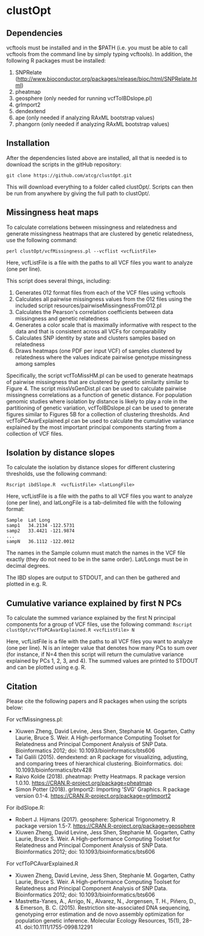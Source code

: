 # clustOpt

## Dependencies ##

vcftools must be installed and in the $PATH (i.e. you must be able to call vcftools from the command line by simply typing vcftools). In addition,
the following R packages must be installed:

  1) SNPRelate (http://www.bioconductor.org/packages/release/bioc/html/SNPRelate.html)
  2) pheatmap
  3) geosphere (only needed for running vcfToIBDslope.pl)
  4) grImport2
  5) dendextend
  6) ape (only needed if analyzing RAxML bootstrap values)
  7) phangorn (only needed if analyzing RAxML bootstrap values)

## Installation ##
After the dependencies listed above are installed, all that is needed is to download the scripts in the gitHub repository:

`git clone https://github.com/atcg/clustOpt.git`

This will download everything to a folder called clustOpt/. Scripts can then be run from anywhere by giving the full path to clustOpt/.


## Missingness heat maps ##
To calculate correlations between missingness and relatedness and generate missingness heatmaps that are clustered by genetic relatedness, use the following command:

`perl clustOpt/vcfMissingness.pl --vcflist <vcfListFile>`

Here, vcfListFile is a file with the paths to all VCF files you want to analyze (one per line).

This script does several things, including:

  1) Generates 012 format files from each of the VCF files using vcftools
  2) Calculates all pairwise missingness values from the 012 files using the included script resources/pairwiseMissingnessFrom012.pl
  3) Calculates the Pearson's correlation coefficients between data missingness and genetic relatedness
  4) Generates a color scale that is maximally informative with respect to the data and that is consistent across all VCFs for comparability
  5) Calculates SNP identity by state and clusters samples based on relatedness
  6) Draws heatmaps (one PDF per input VCF) of samples clustered by relatedness where the values indicate pairwise genotype missingness among samples

Specifically, the script vcfToMissHM.pl can be used to generate heatmaps of pairwise missingness that are clustered by genetic similarity similar to Figure 4. The script missVsGenDist.pl can be used to calculate pairwise missingness correlations as a function of genetic distance. For population genomic studies where isolation by distance is likely to play a role in the partitioning of genetic variation, vcfToIBDslope.pl can be used to generate figures similar to Figures 5B for a collection of clustering thresholds. And vcfToPCAvarExplained.pl can be used to calculate the cumulative variance explained by the most important principal components starting from a collection of VCF files. 

## Isolation by distance slopes ##
To calculate the isolation by distance slopes for different clustering thresholds, use the following command:

`Rscript ibdSlope.R  <vcfListFile> <latLongFile>`

Here, vcfListFile is a file with the paths to all VCF files you want to analyze (one per line), and latLongFile is a tab-delimited file with the following format:
```
Sample  Lat Long
samp1   34.2134 -122.5731
samp2   33.4421 -121.9874
...
sampN   36.1112 -122.0012
```

The names in the Sample column must match the names in the VCF file exactly (they do not need to be in the same order). Lat/Longs must be in decimal degrees.

The IBD slopes are output to STDOUT, and can then be gathered and plotted in e.g. R.

## Cumulative variance explained by first N PCs ##
To calculate the summed variance explained by the first N principal components for a group of VCF files, use the following command:
`Rscript clustOpt/vcfToPCAvarExplained.R <vcfListFile> N`

Here, vcfListFile is a file with the paths to all VCF files you want to analyze (one per line). N is an integer value that denotes how many PCs to sum
over (for instance, if N=4 then this script will return the cumulative variance explained by PCs 1, 2, 3, and 4). The summed values are printed to STDOUT
and can be plotted using e.g. R.


## Citation ##
Please cite the following papers and R packages when using the scripts below:

For vcfMissingness.pl:
  * Xiuwen Zheng, David Levine, Jess Shen, Stephanie M. Gogarten, Cathy Laurie, Bruce S. Weir. A High-performance Computing Toolset for Relatedness and Principal Component Analysis of SNP Data. Bioinformatics 2012; doi:
10.1093/bioinformatics/bts606
  * Tal Galili (2015). dendextend: an R package for visualizing, adjusting, and comparing trees of hierarchical clustering. Bioinformatics. doi: 10.1093/bioinformatics/btv428
  * Raivo Kolde (2018). pheatmap: Pretty Heatmaps. R package version 1.0.10. https://CRAN.R-project.org/package=pheatmap
  * Simon Potter (2018). grImport2: Importing 'SVG' Graphics. R package version 0.1-4. https://CRAN.R-project.org/package=grImport2

For ibdSlope.R:
  * Robert J. Hijmans (2017). geosphere: Spherical Trigonometry. R package version 1.5-7. https://CRAN.R-project.org/package=geosphere
  * Xiuwen Zheng, David Levine, Jess Shen, Stephanie M. Gogarten, Cathy Laurie, Bruce S. Weir. A High-performance Computing Toolset for Relatedness and Principal Component Analysis of SNP Data. Bioinformatics 2012; doi:
10.1093/bioinformatics/bts606

For vcfToPCAvarExplained.R
  * Xiuwen Zheng, David Levine, Jess Shen, Stephanie M. Gogarten, Cathy Laurie, Bruce S. Weir. A High-performance Computing Toolset for Relatedness and Principal Component Analysis of SNP Data. Bioinformatics 2012; doi:
10.1093/bioinformatics/bts606
  * Mastretta-Yanes, A., Arrigo, N., Alvarez, N., Jorgensen, T. H., Piñero, D., & Emerson, B. C. (2015). Restriction site-associated DNA sequencing, genotyping error estimation and de novo assembly optimization for population 
genetic inference. Molecular Ecology Resources, 15(1), 28–41. doi:10.1111/1755-0998.12291

